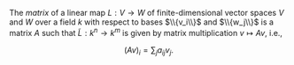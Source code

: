 The *matrix* of a linear map $L: V \to W$ of finite-dimensional vector spaces $V$ and $W$ over a field $k$ with respect to bases $\\{v_i\\}$ and $\\{w_j\\}$ is a matrix $A$ such that $\tilde{L}: k^n \to k^m$ is given by matrix multiplication $v \mapsto Av$, i.e., 

$$
(Av)_i = \sum_j a_{ij} v_j.
$$
